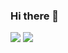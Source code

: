 ### Hi there 👋

<!--
**LeeHeonWoo1/LeeHeonWoo1** is a ✨ _special_ ✨ repository because its `README.md` (this file) appears on your GitHub profile.

Here are some ideas to get you started:

- 🔭 I’m currently working on ...
- 🌱 I’m currently learning ...
- 👯 I’m looking to collaborate on ...
- 🤔 I’m looking for help with ...
- 💬 Ask me about ...
- 📫 How to reach me: ...
- 😄 Pronouns: ...
- ⚡ Fun fact: ...
-->

<a href="https://github.com/LeeHeonWoo1" target="_blank"><img src="https://img.shields.io/badge/python-black?style=plastic&logo=python&logoColor=white"/></a>
<a href="https://github.com/LeeHeonWoo1" target="_blank"><img src="https://img.shields.io/badge/instagram-#E4405F?style=plastic&logo=instagram&logoColor=white"/></a>
